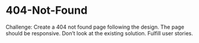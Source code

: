 # 404-Not-Found
Challenge: Create a 404 not found page following the design. The page should be responsive. Don’t look at the existing solution. Fulfill user stories. 
